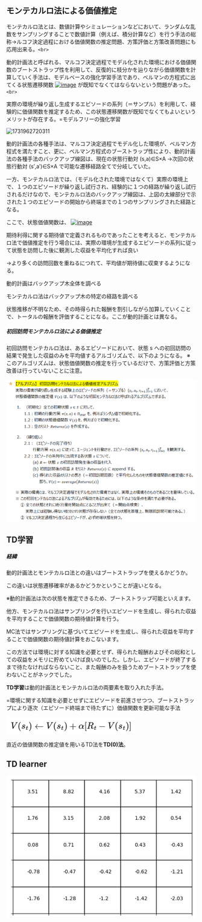 ## モンテカルロ法による価値推定

モンテカルロ法とは、数値計算やシミュレーションなどにおいて、ランダムな乱数をサンプリングすることで数値計算（例えば、積分計算など）を行う手法の総称→ルコフ決定過程における価値関数の推定問題、方策評価と方策改善問題にも応用出来る。`<br>`

動的計画法と呼ばれる、マルコフ決定過程でモデル化された環境における価値関数のブートストラップ性を利用して、反復的に枝分かを辿りながら価値関数を計算していく手法は、モデルベースの強化学習手法であり、ベルマンの方程式に出てくる状態遷移関数 [![image](https://user-images.githubusercontent.com/25688193/50039765-09637080-007b-11e9-8694-e28e343c2bb7.png)](https://user-images.githubusercontent.com/25688193/50039765-09637080-007b-11e9-8694-e28e343c2bb7.png) が既知でなくてはならないという問題があった。`<br>`

実際の環境が繰り返し生成するエピソードの系列（＝サンプル）を利用して、経験的に価値関数を推定するため、この状態遷移関数が既知でなくてもよいというメリットが存在する。=モデルフリーの強化学習

![1731962720311](image/document/1731962720311.png)

動的計画法の各種手法は、マルコフ決定過程でモデル化した環境が、ベルマン方程式を満たすこと、更に、ベルマン方程式のブーストラップ性により、動的計画法の各種手法のバックアップ線図は、現在の状態行動対 (s,a)∈S×A →次回の状態行動対 (s′,a′)∈S×A で可能な遷移経路全てで分岐していた。

一方、モンテカルロ法では、（モデル化された環境ではなくて）実際の環境上で、１つのエピソードが繰り返し試行され、経験的に１つの経路が繰り返し試行されるだけなので、モンテカルロ法のバックアップ線図は、上図の太線部分で示された１つのエピソードの開始から終端までの１つのサンプリングされた経路となる。

ここで、状態価値関数は、
[![image](https://user-images.githubusercontent.com/25688193/50636865-059c7d00-0f9b-11e9-9c9f-5baa5479c22f.png)](https://user-images.githubusercontent.com/25688193/50636865-059c7d00-0f9b-11e9-9c9f-5baa5479c22f.png)

期待利得に関する期待値で定義されるものであったことを考えると、モンテカルロ法で価値推定を行う場合には、実際の環境が生成するエピソードの系列に従って状態を訪問した後に観測した収益を平均化すれば良い

→より多くの訪問回数を重ねるにつれて、平均値が期待値に収束するようになる。

動的計画はバックアップ木全体を調べる

モンテカルロ法はバックアップ木の特定の経路を調べる

状態推移が不明なため、その時得られた報酬を割引しながら加算していくことで、トータルの報酬を評価することになる。ここが動的計画とは異なる。

##### 初回訪問モンテカルロ法による価値推定

[](https://github.com/Yagami360/My_NoteBook/blob/master/%E6%83%85%E5%A0%B1%E5%B7%A5%E5%AD%A6/%E6%83%85%E5%A0%B1%E5%B7%A5%E5%AD%A6_%E6%A9%9F%E6%A2%B0%E5%AD%A6%E7%BF%92_%E5%BC%B7%E5%8C%96%E5%AD%A6%E7%BF%92.md#-%E5%88%9D%E5%9B%9E%E8%A8%AA%E5%95%8F%E3%83%A2%E3%83%B3%E3%83%86%E3%82%AB%E3%83%AB%E3%83%AD%E6%B3%95%E3%81%AB%E3%82%88%E3%82%8B%E4%BE%A1%E5%80%A4%E6%8E%A8%E5%AE%9A)

初回訪問モンテカルロ法は、あるエピソードにおいて、状態 s への初回訪問の結果で発生した収益のみを平均値するアルゴリズムで、以下のようになる。
※ このアルゴリズムは、状態価値関数の推定を行っているだけで、方策評価と方策改善は行っていないことに注意。

![1731963735044](image/document/1731963735044.png)

## TD学習

##### 経緯

動的計画法とモンテカルロ法との違いはブートストラップを使えるかどうか。

この違いは状態遷移確率があるかどうかということが違いとなる。

※動的計画法は次の状態を推定できるため、ブートストラップ可能といえます。

他方、モンテカルロ法はサンプリングを行いエピソードを生成し、得られた収益を平均することで価値関数の期待値計算を行う。

MC法ではサンプリングに基づいてエピソードを生成し、得られた収益を平均することで価値関数の期待値計算をおこないます。

この方法では環境に対する知識を必要とせず、得られた報酬およびその総和としての収益をメモリに貯めていけば良いのでした。しかし、エピソードが終了するまで待たなければならないこと、また報酬のみを扱うためブートストラップを使わないことがネックでした。

**TD学習**は動的計画法とモンテカルロ法の両要素を取り入れた手法。

=環境に関する知識を必要とせずにエピソードを前進させつつ、ブートストラップにより逐次（エピソード終端まで待たずに）価値関数を更新可能な手法

![1732140758451](image/document/1732140758451.png)

直近の価値関数の推定値を用いるTD法を**TD(0)法**。

## TD learner


![1732141372441](image/document/1732141372441.png)
